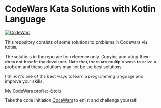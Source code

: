 # CodeWars Kata Solutions with Kotlin Language

[![CodeWars](https://www.codewars.com/users/tolg/badges/large)](https://www.codewars.com/users/tolg "My Honor Badge")

This repository consists of some solutions to problems in Codewars via Kotlin.

The solutions in the repo are for reference only. Copying and using them does not benefit the developer. Note that, there are multiple ways to solve a problem and these solutions may not be the best solutions.

I think it's one of the best ways to learn a programming language and improve your skills.

My CodeWars profile: [@tolg](https://www.codewars.com/users/tolg)

Take the code initiation [CodeWars](http://codewars.com/r/8-QhcQ) to enlist and challenge yourself.
